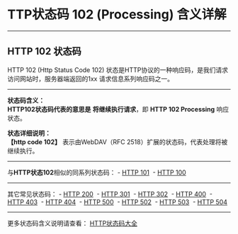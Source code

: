 # TTP状态码 102 (Processing) 含义详解

---

## HTTP 102 状态码

HTTP 102 (Http Status Code 102) 状态是HTTP协议的一种响应码，是我们请求访问网站时，服务器端返回的1xx 请求信息系列响应码之一。

---

**状态码含义：**  
**HTTP102状态码代表的意思是** **将继续执行请求**，即 **HTTP 102 Processing** 响应状态。

**状态详细说明：**  
**【http code 102】** 表示由WebDAV（RFC 2518）扩展的状态码，代表处理将被继续执行。

  

---

与**HTTP状态102**相似的同系列状态码： - [HTTP 101](https://github.com/CrayonL/AllHttpStatusCodes/blob/master/HTTPStatusCode/1xx_InformationalResponses/Code_101.md "HTTP 101详细说明")
 - [HTTP 100](https://github.com/CrayonL/AllHttpStatusCodes/blob/master/HTTPStatusCode/1xx_InformationalResponses/Code_100.md "HTTP 100详细说明")

---

其它常见状态码： - [HTTP 200](https://github.com/CrayonL/AllHttpStatusCodes/blob/master/HTTPStatusCode/2xx_Success/Code_200.md "HTTP 200详细说明")
 - [HTTP 301](https://github.com/CrayonL/AllHttpStatusCodes/blob/master/HTTPStatusCode/3xx_Redirection/Code_301.md "HTTP 301详细说明")
 - [HTTP 302](https://github.com/CrayonL/AllHttpStatusCodes/blob/master/HTTPStatusCode/3xx_Redirection/Code_302.md "HTTP 302详细说明")
 - [HTTP 400](https://github.com/CrayonL/AllHttpStatusCodes/blob/master/HTTPStatusCode/4xx_ClientErrors/Code_400.md "HTTP 400详细说明")
 - [HTTP 403](https://github.com/CrayonL/AllHttpStatusCodes/blob/master/HTTPStatusCode/4xx_ClientErrors/Code_403.md "HTTP 403详细说明")
 - [HTTP 404](https://github.com/CrayonL/AllHttpStatusCodes/blob/master/HTTPStatusCode/4xx_ClientErrors/Code_404.md "HTTP 404详细说明")
 - [HTTP 500](https://github.com/CrayonL/AllHttpStatusCodes/blob/master/HTTPStatusCode/5xx_ServerErrors/Code_500.md "HTTP 500详细说明")
 - [HTTP 502](https://github.com/CrayonL/AllHttpStatusCodes/blob/master/HTTPStatusCode/5xx_ServerErrors/Code_502.md "HTTP 502详细说明")
 - [HTTP 503](https://github.com/CrayonL/AllHttpStatusCodes/blob/master/HTTPStatusCode/5xx_ServerErrors/Code_503.md "HTTP 503详细说明")
 - [HTTP 504](https://github.com/CrayonL/AllHttpStatusCodes/blob/master/HTTPStatusCode/5xx_ServerErrors/Code_504.md "HTTP 504详细说明")

---

更多状态码含义说明请查看： [HTTP状态码大全](https://github.com/CrayonL/AllHttpStatusCodes)